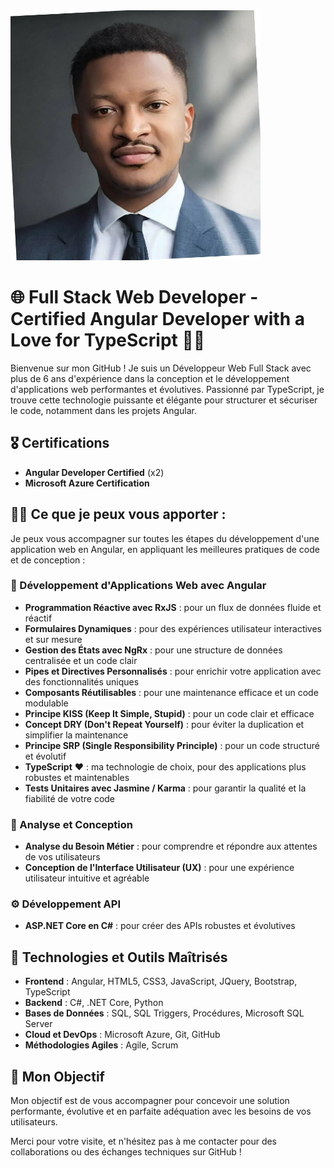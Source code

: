 <img src="https://github.com/lemu94/lemu94/blob/main/1727787953143.jpeg" alt="Cover" width="400"/>

# 🌐 Full Stack Web Developer - Certified Angular Developer with a Love for TypeScript 🚀🧨

Bienvenue sur mon GitHub ! Je suis un Développeur Web Full Stack avec plus de 6 ans d'expérience dans la conception et le développement d'applications web performantes et évolutives. Passionné par TypeScript, je trouve cette technologie puissante et élégante pour structurer et sécuriser le code, notamment dans les projets Angular.

## 🎖️ Certifications
- **Angular Developer Certified** (x2)
- **Microsoft Azure Certification**

## 👨‍💻 Ce que je peux vous apporter :
Je peux vous accompagner sur toutes les étapes du développement d'une application web en Angular, en appliquant les meilleures pratiques de code et de conception :

### 🌟 Développement d'Applications Web avec Angular
- **Programmation Réactive avec RxJS** : pour un flux de données fluide et réactif
- **Formulaires Dynamiques** : pour des expériences utilisateur interactives et sur mesure
- **Gestion des États avec NgRx** : pour une structure de données centralisée et un code clair
- **Pipes et Directives Personnalisés** : pour enrichir votre application avec des fonctionnalités uniques
- **Composants Réutilisables** : pour une maintenance efficace et un code modulable
- **Principe KISS (Keep It Simple, Stupid)** : pour un code clair et efficace
- **Concept DRY (Don't Repeat Yourself)** : pour éviter la duplication et simplifier la maintenance
- **Principe SRP (Single Responsibility Principle)** : pour un code structuré et évolutif
- **TypeScript** ❤️ : ma technologie de choix, pour des applications plus robustes et maintenables
- **Tests Unitaires avec Jasmine / Karma** : pour garantir la qualité et la fiabilité de votre code

### 🔎 Analyse et Conception
- **Analyse du Besoin Métier** : pour comprendre et répondre aux attentes de vos utilisateurs
- **Conception de l'Interface Utilisateur (UX)** : pour une expérience utilisateur intuitive et agréable

### ⚙️ Développement API
- **ASP.NET Core en C#** : pour créer des APIs robustes et évolutives

## 🚀 Technologies et Outils Maîtrisés
- **Frontend** : Angular, HTML5, CSS3, JavaScript, JQuery, Bootstrap, TypeScript
- **Backend** : C#, .NET Core, Python
- **Bases de Données** : SQL, SQL Triggers, Procédures, Microsoft SQL Server
- **Cloud et DevOps** : Microsoft Azure, Git, GitHub
- **Méthodologies Agiles** : Agile, Scrum

## 🎯 Mon Objectif
Mon objectif est de vous accompagner pour concevoir une solution performante, évolutive et en parfaite adéquation avec les besoins de vos utilisateurs. 

Merci pour votre visite, et n'hésitez pas à me contacter pour des collaborations ou des échanges techniques sur GitHub !
